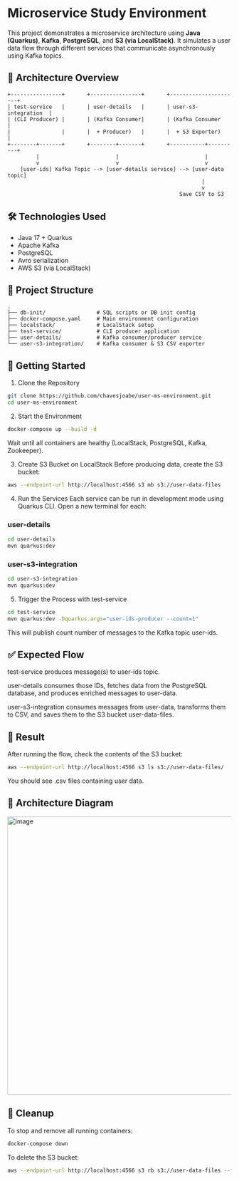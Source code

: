 # Microservice Study Environment

This project demonstrates a microservice architecture using **Java (Quarkus)**, **Kafka**, **PostgreSQL**, and **S3 (via LocalStack)**. It simulates a user data flow through different services that communicate asynchronously using Kafka topics.

## 📌 Architecture Overview

```plaintext
+----------------+       +----------------+       +----------------------+
| test-service   |       | user-details   |       | user-s3-integration  |
| (CLI Producer) |       | (Kafka Consumer|       | (Kafka Consumer      |
|                |       |  + Producer)   |       |  + S3 Exporter)      |
+--------+-------+       +--------+-------+       +-----------+----------+
         |                        |                           |
         v                        v                           v
    [user-ids] Kafka Topic --> [user-details service] --> [user-data topic]
                                                             |
                                                             v
                                                      Save CSV to S3

```

## 🛠️ Technologies Used

- Java 17 + Quarkus
- Apache Kafka
- PostgreSQL
- Avro serialization
- AWS S3 (via LocalStack)

## 📁 Project Structure

```plaintext
.
├── db-init/                # SQL scripts or DB init config
├── docker-compose.yaml     # Main environment configuration
├── localstack/             # LocalStack setup
├── test-service/           # CLI producer application
├── user-details/           # Kafka consumer/producer service
└── user-s3-integration/    # Kafka consumer & S3 CSV exporter
```

## 🚀 Getting Started
1. Clone the Repository
```bash 
git clone https://github.com/chavesjoabe/user-ms-environment.git
cd user-ms-environment
```
2. Start the Environment

```bash
docker-compose up --build -d
```

Wait until all containers are healthy (LocalStack, PostgreSQL, Kafka, Zookeeper).

3. Create S3 Bucket on LocalStack
Before producing data, create the S3 bucket:

```bash
aws --endpoint-url http://localhost:4566 s3 mb s3://user-data-files
```

4. Run the Services
Each service can be run in development mode using Quarkus CLI. Open a new terminal for each:

### user-details

```bash
cd user-details
mvn quarkus:dev
```

### user-s3-integration

```bash
cd user-s3-integration
mvn quarkus:dev
```

5. Trigger the Process with test-service

```bash
cd test-service
mvn quarkus:dev -Dquarkus.args="user-ids-producer --count=1"
```

This will publish count number of messages to the Kafka topic user-ids.

## ✅ Expected Flow

test-service produces message(s) to user-ids topic.

user-details consumes those IDs, fetches data from the PostgreSQL database, and produces enriched messages to user-data.

user-s3-integration consumes messages from user-data, transforms them to CSV, and saves them to the S3 bucket user-data-files.

## 📂 Result

After running the flow, check the contents of the S3 bucket:

```bash
aws --endpoint-url http://localhost:4566 s3 ls s3://user-data-files/
```

You should see .csv files containing user data.

## 📸 Architecture Diagram
<img width="625" alt="image" src="https://github.com/user-attachments/assets/2df444d0-116c-49a5-8bd4-966e2ffd4a22" />


## 🧹 Cleanup

To stop and remove all running containers:

```bash
docker-compose down
```

To delete the S3 bucket:

```bash
aws --endpoint-url http://localhost:4566 s3 rb s3://user-data-files --force
```
